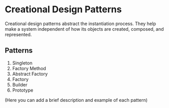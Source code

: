 # Creational Design Patterns

Creational design patterns abstract the instantiation process. They help make a system independent of how its objects are created, composed, and represented.

## Patterns

1. Singleton
2. Factory Method
3. Abstract Factory
4. Factory
5. Builder
6. Prototype

(Here you can add a brief description and example of each pattern)